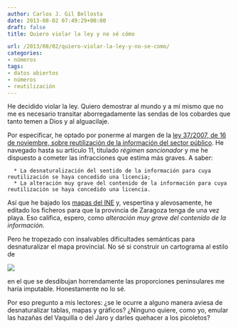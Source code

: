 ```yaml
---
author: Carlos J. Gil Bellosta
date: 2013-08-02 07:49:29+00:00
draft: false
title: Quiero violar la ley y no sé cómo

url: /2013/08/02/quiero-violar-la-ley-y-no-se-como/
categories:
- números
tags:
- datos abiertos
- números
- reutilización
---
```


He decidido violar la ley. Quiero demostrar al mundo y a mí mismo que no me es necesario transitar aborregadamente las sendas de los cobardes que tanto temen a Dios y al alguacilaje.

Por especificar, he optado por ponerme al margen de la [ley 37/2007, de 16 de noviembre, sobre reutilización de la información del sector público](http://www.boe.es/buscar/doc.php?id=BOE-A-2007-19814). He navegado hasta su artículo 11, titulado _régimen sancionador_ y me he dispuesto a cometer las infracciones que estima más graves. A saber:



	  * La desnaturalización del sentido de la información para cuya reutilización se haya concedido una licencia;
	  * La alteración muy grave del contenido de la información para cuya reutilización se haya concedido una licencia.


Así que he bajado los [mapas del INE](http://www.ine.es/ss/Satellite?L=es_ES&c=Page&cid=1254735116596&p=1254735116596&pagename=ProductosYServicios%2FPYSLayout) y, vespertina y alevosamente, he editado los ficheros para que la provincia de Zaragoza tenga de una vez playa. Eso califica, espero, como _alteración muy grave del contenido de la información_.

Pero he tropezado con insalvables dificultades semánticas para desnaturalizar el mapa provincial. No sé si construir un cartograma al estilo de

[![](/wp-uploads/2013/08/esp.jpg)
](/wp-uploads/2013/08/esp.jpg)

en el que se desdibujan horrendamente las proporciones peninsulares me haría imputable. Honestamente no lo sé.

Por eso pregunto a mis lectores: ¿se le ocurre a alguno manera aviesa de desnaturalizar tablas, mapas y gráficos? ¿Ninguno quiere, como yo, emular las hazañas del Vaquilla o del Jaro y darles quehacer a los picoletos?
